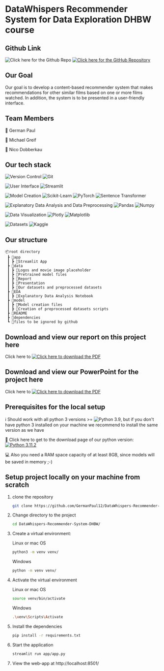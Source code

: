 # DataWhispers Recommender System for Data Exploration DHBW course

## Github Link

![Click here for the Github Repo](https://img.shields.io/badge/click%20here%20for%20the%20github%20repository-FFFFFF?style=for-the-badge) [![Click here for the GitHub Repository](https://img.shields.io/badge/github-%23121011.svg?style=for-the-badge&logo=github&logoColor=white)](https://github.com/GermanPaul12/DataWhispers-Recommender-System-DHBW)

## Our Goal

Our goal is to develop a content-based recommender system that makes recommendations for other similar films based on one or more films watched. In addition, the system is to be presented in a user-friendly interface.

## Team Members

:bust_in_silhouette: German Paul

:bust_in_silhouette: Michael Greif

:bust_in_silhouette: Nico Dobberkau

## Our tech stack

![Version Control](https://img.shields.io/badge/version%20control-000000?style=for-the-badge) ![Git](https://img.shields.io/badge/GIT-E44C30?style=for-the-badge&logo=git&logoColor=white)

![User Interface](https://img.shields.io/badge/user%20interface-000000?style=for-the-badge) ![Streamlit](https://img.shields.io/badge/Streamlit-FF4B4B?style=for-the-badge&logo=Streamlit&logoColor=white)
 
![Model Creation](https://img.shields.io/badge/model%20creation-000000?style=for-the-badge) ![Scikit-Learn](https://img.shields.io/badge/scikit_learn-F7931E?style=for-the-badge&logo=scikit-learn&logoColor=white) ![PyTorch](https://img.shields.io/badge/PyTorch-EE4C2C?style=for-the-badge&logo=pytorch&logoColor=white) ![Sentence Transformer](https://img.shields.io/badge/sentence%20transformer-000000?style=for-the-badge)

![Explanatory Data Analysis and Data Preprocessing](https://img.shields.io/badge/Explanatory%20Data%20Analysis%20and%20Data%20Preprocessing-000000?style=for-the-badge) ![Pandas](https://img.shields.io/badge/Pandas-2C2D72?style=for-the-badge&logo=pandas&logoColor=white) ![Numpy](https://img.shields.io/badge/Numpy-777BB4?style=for-the-badge&logo=numpy&logoColor=white)  

![Data Visualization](https://img.shields.io/badge/data%20visualization-000000?style=for-the-badge) ![Plotly](https://img.shields.io/badge/Plotly-239120?style=for-the-badge&logo=plotly&logoColor=white) ![Matplotlib](https://img.shields.io/badge/Matplotlib-%23ffffff.svg?style=for-the-badge&logo=Matplotlib&logoColor=black)

![Datasets](https://img.shields.io/badge/dataset-000000?style=for-the-badge) ![Kaggle](https://img.shields.io/badge/Kaggle-035a7d?style=for-the-badge&logo=kaggle&logoColor=white)

## Our structure

```
📦root directory
 ┣ 📂app
 ┃ ┣ 📜Streamlit App
 ┣ 📂data
 ┃ ┣ 📜Logos and movie image placeholder
 ┃ ┣ 📜Pretrained model files
 ┃ ┣ 📜Report
 ┃ ┣ 📜Presentation
 ┃ ┣ 📜Our datasets and preprocessed datasets
 ┣ 📂EDA
 ┃ ┣ 📜Explanatory Data Analysis Notebook
 ┣ 📂model
 ┃ ┣ 📜Model creation files
 ┃ ┣ 📜Creation of preprocessed datasets scripts
 ┣ 📜README
 ┣ 📜dependencies
 ┗ 📜files to be ignored by github
```

## Download and view our report on this project here

Click here to [![Click here to download the PDF](https://img.shields.io/badge/Download%20AS%20pdf-EF3939?style=for-the-badge&logo=adobeacrobatreader&logoColor=white&color=black&labelColor=ec1c24)](https://github.com/GermanPaul12/DataWhispers-Recommender-System-DHBW/data/report/project_report_4.pdf?raw=true)

## Download and view our PowerPoint for the project here

Click here to [![Click here to download the PDF](https://img.shields.io/badge/Download%20AS%20pdf-EF3939?style=for-the-badge&logo=adobeacrobatreader&logoColor=white&color=black&labelColor=ec1c24)](https://github.com/GermanPaul12/DataWhispers-Recommender-System-DHBW/data/presentation/project_presentation_4.pdf?raw=true)

## Prerequisites for the local setup

:information_source: Should work with all python 3 versions >= ![Python 3.9](https://img.shields.io/badge/python-3.9-white.svg), but if you don't have python 3 installed on your machine we recommend to install the same version as we have 

:snake: Click here to get to the download page of our python version: [![Python 3.11.2](https://img.shields.io/badge/python-3.11.2-blue.svg)](https://www.python.org/downloads/release/python-3112/)

:computer: Also you need a RAM space capacity of at least 8GB, since models will be saved in memory ;-)

## Setup project locally on your machine from scratch

1. clone the repository

   ```bash
   git clone https://github.com/GermanPaul12/DataWhispers-Recommender-System-DHBW.git
   ```
2. Change directory to the project

   ```bash
   cd DataWhispers-Recommender-System-DHBW/
   ```
3. Create a virtual environment:

   Linux or mac OS

   ```bash
   python3 -m venv venv/
   ```
   Windows

   ```bash
   python -m venv venv/
   ```
4. Activate the virtual environment

   Linux or mac OS

   ```bash
   source venv/bin/activate
   ```
   Windows

   ```bash
   .\venv\Scripts\Activate
   ```
5. Install the dependencies

   ```bash
   pip install -r requirements.txt
   ```
6. Start the application

   ```bash
   streamlit run app/app.py 
   ```
7. View the web-app at http://localhost:8501/
